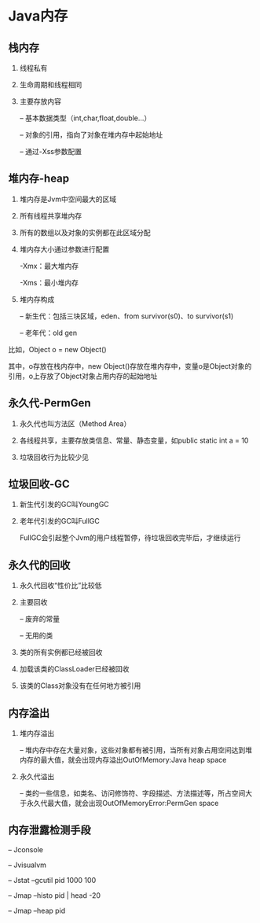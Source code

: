 # Java内存

## 栈内存

1. 线程私有

1. 生命周期和线程相同

1. 主要存放内容

    – 基本数据类型（int,char,float,double…）
    
    – 对象的引用，指向了对象在堆内存中起始地址
    
    – 通过-Xss参数配置

## 堆内存-heap

1. 堆内存是Jvm中空间最大的区域

1. 所有线程共享堆内存

1. 所有的数组以及对象的实例都在此区域分配

1. 堆内存大小通过参数进行配置

    -Xmx：最大堆内存
    
    -Xms：最小堆内存

1. 堆内存构成

    – 新生代：包括三块区域，eden、from survivor(s0)、to survivor(s1)
    
    – 老年代：old gen

比如，Object o = new Object()

其中，o存放在栈内存中，new Object()存放在堆内存中，变量o是Object对象的引用，o上存放了Object对象占用内存的起始地址

## 永久代-PermGen

1. 永久代也叫方法区（Method Area）
    
1. 各线程共享，主要存放类信息、常量、静态变量，如public static int a = 10
    
1. 垃圾回收行为比较少见

## 垃圾回收-GC

1. 新生代引发的GC叫YoungGC

1. 老年代引发的GC叫FullGC

    FullGC会引起整个Jvm的用户线程暂停，待垃圾回收完毕后，才继续运行

## 永久代的回收

1. 永久代回收“性价比”比较低

1. 主要回收
    
    – 废弃的常量
    
    – 无用的类

1. 类的所有实例都已经被回收

1. 加载该类的ClassLoader已经被回收

1. 该类的Class对象没有在任何地方被引用

## 内存溢出

1. 堆内存溢出

    – 堆内存中存在大量对象，这些对象都有被引用，当所有对象占用空间达到堆内存的最大值，就会出现内存溢出OutOfMemory:Java heap space

1. 永久代溢出

    – 类的一些信息，如类名、访问修饰符、字段描述、方法描述等，所占空间大于永久代最大值，就会出现OutOfMemoryError:PermGen space

## 内存泄露检测手段

– Jconsole

– Jvisualvm

– Jstat –gcutil pid 1000 100

– Jmap –histo pid | head -20

– Jmap –heap pid